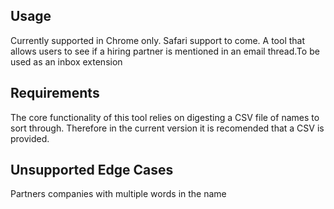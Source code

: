 ## Usage
Currently supported in Chrome only. Safari support to come.
A tool that allows users to see if a hiring partner is mentioned in an email thread.To be used as an inbox extension

## Requirements
The core functionality of this tool relies on digesting a CSV file of names to sort through. Therefore in the current version
it is recomended that a CSV is provided.

## Unsupported Edge Cases
Partners companies with multiple words in the name
